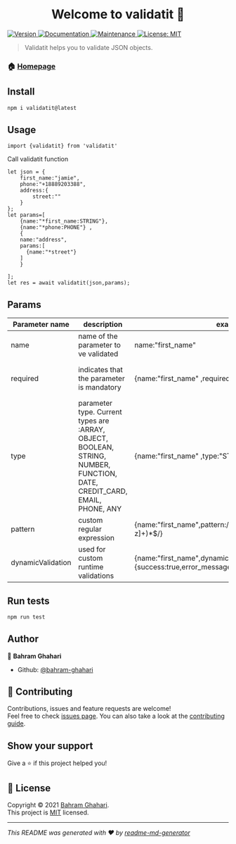 <h1 align="center">Welcome to validatit 👋</h1>
<p>
  <a href="https://www.npmjs.com/package/validatit" target="_blank">
    <img alt="Version" src="https://img.shields.io/npm/v/validatit.svg">
  </a>
  <a href="https://github.com/bahram-ghahari/validatit#readme" target="_blank">
    <img alt="Documentation" src="https://img.shields.io/badge/documentation-yes-brightgreen.svg" />
  </a>
  <a href="https://github.com/bahram-ghahari/validatit/graphs/commit-activity" target="_blank">
    <img alt="Maintenance" src="https://img.shields.io/badge/Maintained%3F-yes-green.svg" />
  </a>
  <a href="https://github.com/bahram-ghahari/validatit/blob/master/LICENSE" target="_blank">
    <img alt="License: MIT" src="https://img.shields.io/github/license/bahram-ghahari/validatit" />
  </a>
</p>

> Validatit helps you to validate JSON objects.

### 🏠 [Homepage](https://github.com/bahram-ghahari/validatit#readme)

## Install

```sh
npm i validatit@latest
```


## Usage

```node
import {validatit} from 'validatit'
```

Call validatit function

```node
let json = {
    first_name:"jamie",
    phone:"+18889203388",
    address:{
        street:""
    }
};
let params=[
    {name:"*first_name:STRING"},
    {name:"*phone:PHONE"} ,
    {
    name:"address",
    params:[
      {name:"*street"}
    ]
    }

];
let res = await validatit(json,params);

```


## Params

Parameter name | description | example | notes
--- | --- | ---  | ---
name | name of the parameter to ve validated | name:"first_name"  | 
required | indicates that the parameter is mandatory | {name:"first_name" ,required:true} | you can use {name:"*first_name"} instead to have smaller validators
type | parameter type. Current types are :ARRAY, OBJECT, BOOLEAN, STRING, NUMBER, FUNCTION, DATE, CREDIT_CARD, EMAIL, PHONE, ANY | {name:"first_name" ,type:"STRING"} | you can use {name:"first_name:STRING"} instead to have smaller validators
 pattern | custom regular expression | {name:"first_name",pattern:/^[A-Z][a-z]+(?:[A-Z][a-z]+)*$/}  | 
 dynamicValidation | used for custom runtime validations | {name:"first_name",dynamicValidation:asyc(body)=>return {success:true,error_message:""}}  |  
 



## Run tests

```sh
npm run test
```

## Author

👤 **Bahram Ghahari**

* Github: [@bahram-ghahari](https://github.com/bahram-ghahari)

## 🤝 Contributing

Contributions, issues and feature requests are welcome!<br />Feel free to check [issues page](https://github.com/bahram-ghahari/validatit/issues). You can also take a look at the [contributing guide](https://github.com/bahram-ghahari/validatit/blob/master/CONTRIBUTING.md).

## Show your support

Give a ⭐️ if this project helped you!

## 📝 License

Copyright &copy; 2021 [Bahram Ghahari](https://github.com/bahram-ghahari).<br />
This project is [MIT](https://github.com/bahram-ghahari/validatit/blob/master/LICENSE) licensed.

***
_This README was generated with ❤️ by [readme-md-generator](https://github.com/kefranabg/readme-md-generator)_